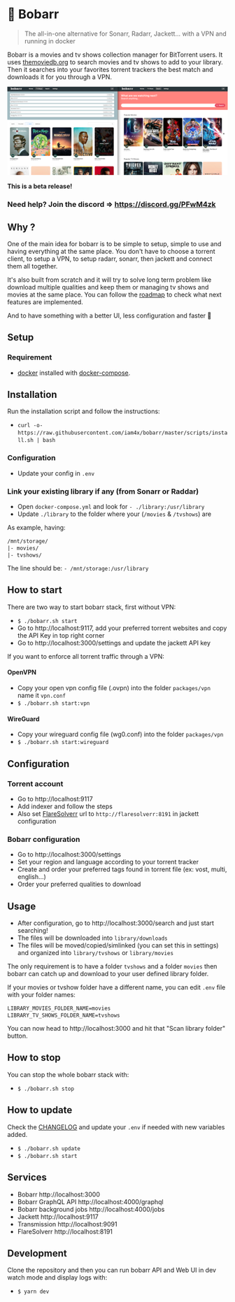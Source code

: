 # 🍿 Bobarr
> The all-in-one alternative for Sonarr, Radarr, Jackett... with a VPN and running in docker

Bobarr is a movies and tv shows collection manager for BitTorrent users. It uses [themoviedb.org](https://www.themoviedb.org/) to search movies and tv shows to add to your library. Then it searches into your favorites torrent trackers the best match and downloads it for you through a VPN.

![Screenshot](./screenshot.png)

**This is a beta release!**

### Need help? Join the discord => https://discord.gg/PFwM4zk

## Why ?

One of the main idea for bobarr is to be simple to setup, simple to use and having everything at the same place.
You don't have to choose a torrent client, to setup a VPN, to setup radarr, sonarr, then jackett and connect them all together.

It's also built from scratch and it will try to solve long term problem like download multiple qualities and keep them or managing tv shows and movies at the same place.
You can follow the [roadmap](https://github.com/iam4x/bobarr/projects/1) to check what next features are implemented.

And to have something with a better UI, less configuration and faster 🚀

## Setup

### Requirement

* [docker](https://get.docker.com/) installed with [docker-compose](https://docs.docker.com/compose/install/).

## Installation

Run the installation script and follow the instructions:
* `curl -o- https://raw.githubusercontent.com/iam4x/bobarr/master/scripts/install.sh | bash`

### Configuration

* Update your config in `.env`

### Link your existing library if any (from Sonarr or Raddar)

* Open `docker-compose.yml` and look for `- ./library:/usr/library`
* Update `./library` to the folder where your (`/movies` & `/tvshows`) are

As example, having:
```
/mnt/storage/
|- movies/
|- tvshows/
```
The line should be: `- /mnt/storage:/usr/library`


## How to start

There are two way to start bobarr stack, first without VPN:

* `$ ./bobarr.sh start`
* Go to http://localhost:9117, add your preferred torrent websites and copy the API Key in top right corner
* Go to http://localhost:3000/settings and update the jackett API key

If you want to enforce all torrent traffic through a VPN:

#### OpenVPN

* Copy your open vpn config file (.ovpn) into the folder `packages/vpn` name it `vpn.conf`
* `$ ./bobarr.sh start:vpn`

#### WireGuard

* Copy your wireguard config file (wg0.conf) into the folder `packages/vpn`
* `$ ./bobarr.sh start:wireguard`

## Configuration

### Torrent account

* Go to http://localhost:9117
* Add indexer and follow the steps
* Also set [FlareSolverr](https://github.com/Jackett/Jackett#configuring-flaresolverr) url to `http://flaresolverr:8191` in jackett configuration

### Bobarr configuration

* Go to http://localhost:3000/settings
* Set your region and language according to your torrent tracker
* Create and order your preferred tags found in torrent file (ex: vost, multi, english...)
* Order your preferred qualities to download

## Usage

* After configuration, go to http://localhost:3000/search and just start searching!
* The files will be downloaded into `library/downloads`
* The files will be moved/copied/simlinked (you can set this in settings) and organized into `library/tvshows` or `library/movies`

The only requirement is to have a folder `tvshows` and a folder `movies` then bobarr can catch up and download to your user defined library folder.

If your movies or tvshow folder have a different name, you can edit `.env` file with your folder names:

```
LIBRARY_MOVIES_FOLDER_NAME=movies
LIBRARY_TV_SHOWS_FOLDER_NAME=tvshows
```

You can now head to http://localhost:3000 and hit that "Scan library folder" button.

## How to stop

You can stop the whole bobarr stack with:

* `$ ./bobarr.sh stop`

## How to update

Check the [CHANGELOG](https://github.com/iam4x/bobarr/blob/master/CHANGELOG.md) and update your `.env` if needed with new variables added.

* `$ ./bobarr.sh update`
* `$ ./bobarr.sh start`

## Services

* Bobarr http://localhost:3000
* Bobarr GraphQL API http://localhost:4000/graphql
* Bobarr background jobs http://localhost:4000/jobs
* Jackett http://localhost:9117
* Transmission http://localhost:9091
* FlareSolverr http://localhost:8191

## Development

Clone the repository and then you can run bobarr API and Web UI in dev watch mode and display logs with:

* `$ yarn dev`
